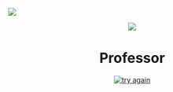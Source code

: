 
<a href="https://sites.google.com/site/knuscislab/home" target="_blank"><img src="https://img.shields.io/badge/SITE-333333?style=for-the-badge&logoColor=white"/></a>
<div align=center>
        <img src="https://capsule-render.vercel.app/api?type=waving&color=auto&height=200&section=header&text=ABOUT%20SCISLAB&fontSize=90" />
</div>
<div align=center>
	<h1> Professor </h1>
		<a href="https://sites.google.com/site/knuscislab/professor">
			<img src="https://lh5.googleusercontent.com/RwWtJFQB9jFKocQrNd77VBUb2aUWkNPVcBOjM3hBHrrH39MVF-6HhiMx6_cPZ6BYnBbDsDKb7jJOQXfEDD3aqVEFvCc1pP76nJlHJDkVI5UKYB-A=w1280" alt="try again"
